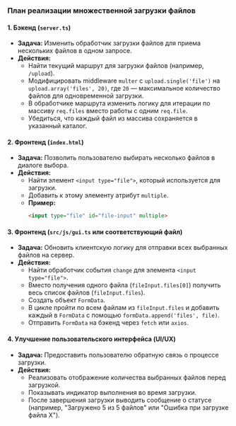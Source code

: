 ### План реализации множественной загрузки файлов

#### 1. Бэкенд (`server.ts`)
- **Задача:** Изменить обработчик загрузки файлов для приема нескольких файлов в одном запросе.
- **Действия:**
  - Найти текущий маршрут для загрузки файлов (например, `/upload`).
  - Модифицировать middleware `multer` с `upload.single('file')` на `upload.array('files', 20)`, где `20` — максимальное количество файлов для одновременной загрузки.
  - В обработчике маршрута изменить логику для итерации по массиву `req.files` вместо работы с одним `req.file`.
  - Убедиться, что каждый файл из массива сохраняется в указанный каталог.

#### 2. Фронтенд (`index.html`)
- **Задача:** Позволить пользователю выбирать несколько файлов в диалоге выбора.
- **Действия:**
  - Найти элемент `<input type="file">`, который используется для загрузки.
  - Добавить к этому элементу атрибут `multiple`.
  - **Пример:**
    ```html
    <input type="file" id="file-input" multiple>
    ```

#### 3. Фронтенд (`src/js/gui.ts` или соответствующий файл)
- **Задача:** Обновить клиентскую логику для отправки всех выбранных файлов на сервер.
- **Действия:**
  - Найти обработчик события `change` для элемента `<input type="file">`.
  - Вместо получения одного файла (`fileInput.files[0]`) получить весь список файлов (`fileInput.files`).
  - Создать объект `FormData`.
  - В цикле пройти по всем файлам из `fileInput.files` и добавить каждый в `FormData` с помощью `formData.append('files', file)`.
  - Отправить `FormData` на бэкенд через `fetch` или `axios`.

#### 4. Улучшение пользовательского интерфейса (UI/UX)
- **Задача:** Предоставить пользователю обратную связь о процессе загрузки.
- **Действия:**
  - Реализовать отображение количества выбранных файлов перед загрузкой.
  - Показывать индикатор выполнения во время загрузки.
  - После завершения загрузки выводить сообщение о статусе (например, "Загружено 5 из 5 файлов" или "Ошибка при загрузке файла X").
